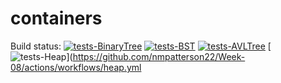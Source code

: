 # containers

Build status:
[![tests-BinaryTree](https://github.com/nmpatterson22/Week-08/actions/workflows/tests-binarytree.yml/badge.svg)](https://github.com/nmpatterson22/Week-08/actions/workflows/tests-binarytree.yml)
[![tests-BST](https://github.com/nmpatterson22/Week-08/workflows/tests-BST/badge.svg)](https://github.com/nmpatterson22/Week-08/actions?query=workflow%3Atests-BST)
[![tests-AVLTree](https://github.com/nmpatterson22/Week-08/actions/workflows/tests-AVLTree.yml/badge.svg)](https://github.com/nmpatterson22/Week-08/actions/workflows/tests-AVLTree.yml)
[![tests-Heap](https://github.com/nmpatterson22/Week-08/actions/workflows/heap.yml/badge.svg)](https://github.com/nmpatterson22/Week-08/actions/workflows/heap.yml
